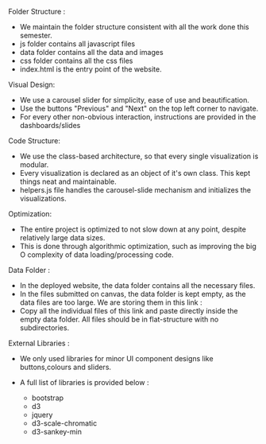 Folder Structure :

- We maintain the folder structure consistent with all the work done this semester.
- js folder contains all javascript files
- data folder contains all the data and images
- css folder contains all the css files
- index.html is the entry point of the website.

Visual Design:

- We use a carousel slider for simplicity, ease of use and beautification.
- Use the buttons "Previous" and "Next" on the top left corner to navigate.
- For every other non-obvious interaction, instructions are provided in the dashboards/slides

Code Structure:

- We use the class-based architecture, so that every single visualization is modular.
- Every visualization is declared as an object of it's own class. This kept things neat and maintainable.
- helpers.js file handles the carousel-slide mechanism and initializes the visualizations.

Optimization:

- The entire project is optimized to not slow down at any point, despite relatively large data sizes.
- This is done through algorithmic optimization, such as improving the big O complexity of data loading/processing code.

Data Folder :

- In the deployed website, the data folder contains all the necessary files.
- In the files submitted on canvas, the data folder is kept empty, as the data files are too large. We are storing them in this link :
- Copy all the individual files of this link and paste directly inside the empty data folder. All files should be in flat-structure with no subdirectories.

External Libraries :

- We only used libraries for minor UI component designs like buttons,colours and sliders.
- A full list of libraries is provided below :

  - bootstrap
  - d3
  - jquery
  - d3-scale-chromatic
  - d3-sankey-min
